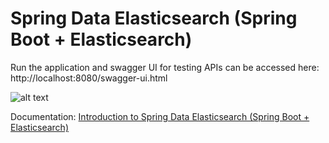 # Spring Data Elasticsearch (Spring Boot + Elasticsearch)

Run the application and swagger UI for testing APIs can be accessed here: http://localhost:8080/swagger-ui.html

![alt text](https://techburps-4.s3.ap-south-1.amazonaws.com/tech-blog/springboot-elasticsearch-crud.png)

Documentation: [Introduction to Spring Data Elasticsearch (Spring Boot + Elasticsearch)](https://www.codeburps.com/post/spring-data-elasticsearch)
